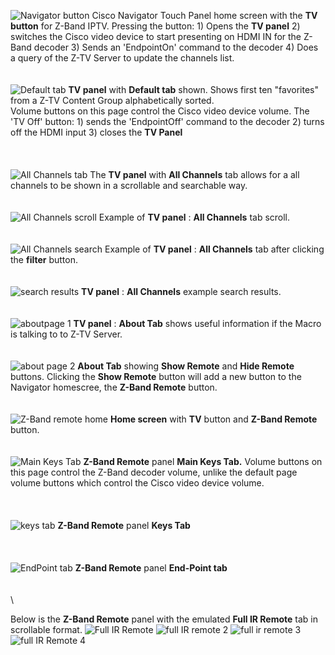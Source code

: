 ![Navigator button](https://github.com/vtjoeh/z-band-iptv/assets/16569532/14ed3f8d-7b88-4ea0-8475-76e1b3872a9b)
Cisco Navigator Touch Panel home screen with the **TV button** for Z-Band IPTV. Pressing the button: 1) Opens the **TV panel** 2) switches the Cisco video device to start presenting on HDMI IN for the Z-Band decoder 3) Sends an 'EndpointOn' command to the decoder 4) Does a query of the Z-TV Server to update the channels list. 
\
\
\
![Default tab](https://github.com/vtjoeh/z-band-iptv/assets/16569532/a835582e-1cdb-4cd9-96e6-f33d627dcfc5)
**TV panel** with **Default tab** shown. Shows first ten "favorites" from a Z-TV Content Group alphabetically sorted.   
Volume buttons on this page control the Cisco video device volume.  The 'TV Off' button: 1) sends the 'EndpointOff' command to the decoder 2) turns off the HDMI input 3) closes the **TV Panel**  
\
\
\
![All Channels tab](https://github.com/vtjoeh/z-band-iptv/assets/16569532/f09575a6-1482-45fa-b887-b5bfca20a5e7)
The **TV panel** with **All Channels** tab allows for a all channels to be shown in a scrollable and searchable way. 
\
\
\
![All Channels scroll](https://github.com/vtjoeh/z-band-iptv/assets/16569532/bfcccf4d-b5b4-4e1d-a2dd-4b96fd350fed)
Example of **TV panel** : **All Channels** tab scroll. 
\
\
\
![All Channels search](https://github.com/vtjoeh/z-band-iptv/assets/16569532/26d31dfd-5b52-415f-8a5f-9dc5cda1dc5b)
Example of **TV panel** : **All Channels** tab after clicking the **filter** button. 
\
\
\
![search results](https://github.com/vtjoeh/z-band-iptv/assets/16569532/f15903e8-0943-40b2-ba29-212946fadb26)
**TV panel** : **All Channels** example search results. 
\
\
\
![aboutpage 1](https://github.com/vtjoeh/z-band-iptv/assets/16569532/16a83815-ea22-4124-8260-95c0b2810cd1)
**TV panel** : **About Tab** shows useful information if the Macro is talking to to Z-TV Server. 
\
\
\
![about page 2](https://github.com/vtjoeh/z-band-iptv/assets/16569532/34752433-10d4-449e-9ff4-44bc9536c569)
**About Tab** showing **Show Remote** and **Hide Remote** buttons. Clicking the **Show Remote** button will add a new button to the Navigator homescree, the **Z-Band Remote** button. 
\
\
\
![Z-Band remote home](https://github.com/vtjoeh/z-band-iptv/assets/16569532/93af1414-5b64-4724-b9c4-fe296f92efe9)
**Home screen** with **TV** button and **Z-Band Remote** button.
\
\
\
![Main Keys Tab](https://github.com/vtjoeh/z-band-iptv/assets/16569532/99aac47c-130f-45d6-9e80-9e7277c1913e)
**Z-Band Remote** panel **Main Keys Tab.** Volume buttons on this page control the Z-Band decoder volume, unlike the default page volume buttons which control the Cisco video device volume.  
\
\
\
![keys tab](https://github.com/vtjoeh/z-band-iptv/assets/16569532/f8773dd1-10a6-4641-924f-083f96dc7fe0)
**Z-Band Remote** panel **Keys Tab** 
\
\
\
\
![EndPoint tab](https://github.com/vtjoeh/z-band-iptv/assets/16569532/0241c711-6418-4024-93e2-129c42699969)
**Z-Band Remote** panel **End-Point tab**
\
\
\
\

Below is the **Z-Band Remote** panel with the emulated **Full IR Remote** tab in scrollable format. 
![Full IR Remote](https://github.com/vtjoeh/z-band-iptv/assets/16569532/dd683075-7328-441a-8efd-f191b32febee)
![full IR remote 2](https://github.com/vtjoeh/z-band-iptv/assets/16569532/0f65080c-04e8-4b28-9355-22602e8a7bea)
![full ir remote 3](https://github.com/vtjoeh/z-band-iptv/assets/16569532/b301b1c2-8928-4697-b49c-6c90dfe22aa7)
![full IR Remote 4](https://github.com/vtjoeh/z-band-iptv/assets/16569532/437c86d6-b6f3-48d8-bd6a-df76f67ded11)





